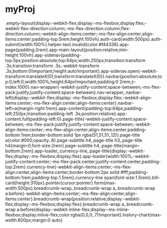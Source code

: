 # myProj
.empty-layout{display:-webkit-flex;display:-ms-flexbox;display:flex;-webkit-flex-direction:column;-ms-flex-direction:column;flex-direction:column;-webkit-align-items:center;-ms-flex-align:center;align-items:center;padding-top:5rem;height:100vh}.auth-card{width:500px}.auth-submit{width:100%}.helper-text.invalid{color:#f44336}.app-page{padding:2rem}.app-main-layout{position:relative;min-height:100vh}.app-sidenav{padding-top:5px;position:absolute;top:64px;width:250px;transition:transform .3s;transition:transform .3s,-webkit-transform .3s;bottom:0!important;height:auto!important}.app-sidenav.open{-webkit-transform:translateX(0);transform:translateX(0)}.navbar{position:absolute;top:0;left:0;width:100%;height:64px!important;padding:0 2rem;z-index:1000}.nav-wrapper{-webkit-justify-content:space-between;-ms-flex-pack:justify;justify-content:space-between}.nav-wrapper,.navbar-left{display:-webkit-flex;display:-ms-flexbox;display:flex;-webkit-align-items:center;-ms-flex-align:center;align-items:center}.navbar-left>a{margin-right:1rem}.app-content{padding-top:64px;padding-left:250px;transition:padding-left .3s;position:relative}.app-content.full{padding-left:0}.page-title{-webkit-justify-content:space-between;-ms-flex-pack:justify;justify-content:space-between;-webkit-align-items:center;-ms-flex-align:center;align-items:center;padding-bottom:1rem;border-bottom:solid 1px rgba(51,51,51,.12)}.page-title a{color:#000;opacity:.8}.page-subtitle h4,.page-title h3,.page-title h4{margin:0;font-size:2rem}.page-subtitle h4,.page-title{margin-bottom:2rem}.app-loader,.currency-line,.page-title{display:-webkit-flex;display:-ms-flexbox;display:flex}.app-loader{width:100%;-webkit-justify-content:center;-ms-flex-pack:center;justify-content:center;padding-top:2rem}.currency-line{-webkit-align-items:center;-ms-flex-align:center;align-items:center;border-bottom:2px solid #fff;padding-bottom:1rem;padding-top:1.5rem}.currency-line span{font-size:1.5rem}.bill-card{height:310px}.pointer{cursor:pointer}.form{max-width:500px}.breadcrumb-wrap,.breadcrumb-wrap a,.breadcrumb-wrap a:before{-webkit-align-items:center;-ms-flex-align:center;align-items:center}.breadcrumb-wrap{position:relative;display:-webkit-flex;display:-ms-flexbox;display:flex}.breadcrumb-wrap a,.breadcrumb-wrap a:before{display:-webkit-inline-flex;display:-ms-inline-flexbox;display:inline-flex;color:rgba(0,0,0,.7)!important}.history-chart{max-width:600px;margin:0 auto}
